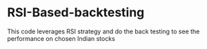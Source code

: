 # RSI-Based-backtesting
This code leverages RSI strategy and do the back testing to see the performance on chosen Indian stocks
